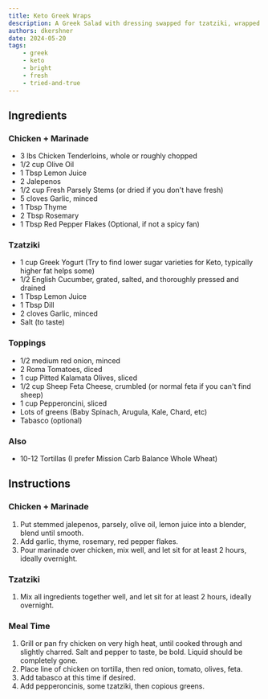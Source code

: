 ```yaml
---
title: Keto Greek Wraps
description: A Greek Salad with dressing swapped for tzatziki, wrapped in a tortilla. What's not to love?
authors: dkershner
date: 2024-05-20
tags:
    - greek
    - keto
    - bright
    - fresh
    - tried-and-true
---
```


## Ingredients

### Chicken + Marinade

-   3 lbs Chicken Tenderloins, whole or roughly chopped
-   1/2 cup Olive Oil
-   1 Tbsp Lemon Juice
-   2 Jalepenos
-   1/2 cup Fresh Parsely Stems (or dried if you don't have fresh)
-   5 cloves Garlic, minced
-   1 Tbsp Thyme
-   2 Tbsp Rosemary
-   1 Tbsp Red Pepper Flakes (Optional, if not a spicy fan)

### Tzatziki

-   1 cup Greek Yogurt (Try to find lower sugar varieties for Keto, typically higher fat helps some)
-   1/2 English Cucumber, grated, salted, and thoroughly pressed and drained
-   1 Tbsp Lemon Juice
-   1 Tbsp Dill
-   2 cloves Garlic, minced
-   Salt (to taste)

### Toppings

-   1/2 medium red onion, minced
-   2 Roma Tomatoes, diced
-   1 cup Pitted Kalamata Olives, sliced
-   1/2 cup Sheep Feta Cheese, crumbled (or normal feta if you can't find sheep)
-   1 cup Pepperoncini, sliced
-   Lots of greens (Baby Spinach, Arugula, Kale, Chard, etc)
-   Tabasco (optional)

### Also

-   10-12 Tortillas (I prefer Mission Carb Balance Whole Wheat)

## Instructions

### Chicken + Marinade

1. Put stemmed jalepenos, parsely, olive oil, lemon juice into a blender, blend until smooth.
2. Add garlic, thyme, rosemary, red pepper flakes.
3. Pour marinade over chicken, mix well, and let sit for at least 2 hours, ideally overnight.

### Tzatziki

1. Mix all ingredients together well, and let sit for at least 2 hours, ideally overnight.

### Meal Time

1.  Grill or pan fry chicken on very high heat, until cooked through and slightly charred. Salt and pepper to taste, be bold. Liquid should be completely gone.
2.  Place line of chicken on tortilla, then red onion, tomato, olives, feta.
3.  Add tabasco at this time if desired.
4.  Add pepperoncinis, some tzatziki, then copious greens.
